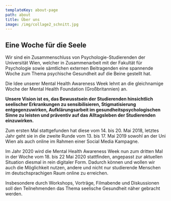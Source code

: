 ```yaml
---
templateKey: about-page
path: about
title: Über uns
image: /img/collage2_schnitt.jpg
---
```

## Eine Woche für die Seele

Wir sind ein Zusammenschluss von Psychologie-Studierenden der Universität Wien, welcher in Zusammenarbeit mit der Fakultät für Psychologie sowie sämtlichen externen Beitragenden eine spannende Woche zum Thema psychische Gesundheit auf die Beine gestellt hat.

Die Idee unserer Mental Health Awareness Week lehnt an die gleichnamige Woche der Mental Health Foundation (Großbritannien) an.

**Unsere Vision ist es, das Bewusstsein der Studierenden hinsichtlich seelischer Erkrankungen zu sensibilisieren, Stigmatisierung entgegenzuwirken, Aufklärungsarbeit im gesundheitspsychologischen Sinne zu leisten und präventiv auf das Alltagsleben der Studierenden einzuwirken.**

Zum ersten Mal stattgefunden hat diese vom 14. bis 20. Mai 2018, letztes Jahr geht sie in die zweite Runde vom 13. bis 17. Mai 2019 sowohl an der Uni Wien als auch online im Rahmen einer Social Media Kampagne.

Im Jahr 2020 wird die Mental Health Awareness Week nun zum dritten Mal in der Woche vom 18. bis 22 Mai 2020 stattfinden, angepasst zur aktuellen Situation diesmal in rein digitaler Form. Dadurch können und wollen wir auch die Möglichkeit nutzen, andere und nicht nur studierende Menschen im deutschsprachigen Raum online zu erreichen.

Insbesondere durch Workshops, Vorträge, Filmabende und Diskussionen soll den Teilnehmenden das Thema seelische Gesundheit näher gebracht werden.